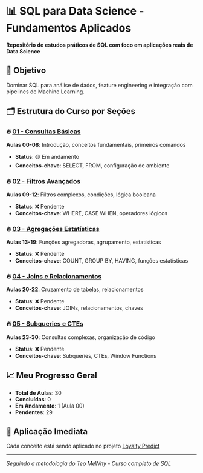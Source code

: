 # 📊 SQL para Data Science - Fundamentos Aplicados

**Repositório de estudos práticos de SQL com foco em aplicações reais de Data Science**

## 🎯 Objetivo
Dominar SQL para análise de dados, feature engineering e integração com pipelines de Machine Learning.

## 🗂️ Estrutura do Curso por Seções

### 🔥 [01 - Consultas Básicas](./sql-para-data-science/01-consultas-basicas/README.md)
**Aulas 00-08**: Introdução, conceitos fundamentais, primeiros comandos
- **Status**: 🟡 Em andamento
- **Conceitos-chave**: SELECT, FROM, configuração de ambiente

### 🔥 [02 - Filtros Avançados](./sql-para-data-science/02-filtros-avancados/README.md)  
**Aulas 09-12**: Filtros complexos, condições, lógica booleana
- **Status**: ❌ Pendente
- **Conceitos-chave**: WHERE, CASE WHEN, operadores lógicos

### 🔥 [03 - Agregações Estatísticas](./sql-para-data-science/03-agregacoes-estatisticas/README.md)
**Aulas 13-19**: Funções agregadoras, agrupamento, estatísticas
- **Status**: ❌ Pendente
- **Conceitos-chave**: COUNT, GROUP BY, HAVING, funções estatísticas

### 🔥 [04 - Joins e Relacionamentos](./sql-para-data-science/04-joins-relacionamentos/README.md)
**Aulas 20-22**: Cruzamento de tabelas, relacionamentos
- **Status**: ❌ Pendente
- **Conceitos-chave**: JOINs, relacionamentos, chaves

### 🔥 [05 - Subqueries e CTEs](./sql-para-data-science/05-subqueries-ctes/README.md)
**Aulas 23-30**: Consultas complexas, organização de código
- **Status**: ❌ Pendente
- **Conceitos-chave**: Subqueries, CTEs, Window Functions

## 📈 Meu Progresso Geral
- **Total de Aulas**: 30
- **Concluídas**: 0
- **Em Andamento**: 1 (Aula 00)
- **Pendentes**: 29

## 🚀 Aplicação Imediata
Cada conceito está sendo aplicado no projeto [Loyalty Predict](../projetos/loyalty-predict-project/)

---

*Seguindo a metodologia do Teo MeWhy - Curso completo de SQL*